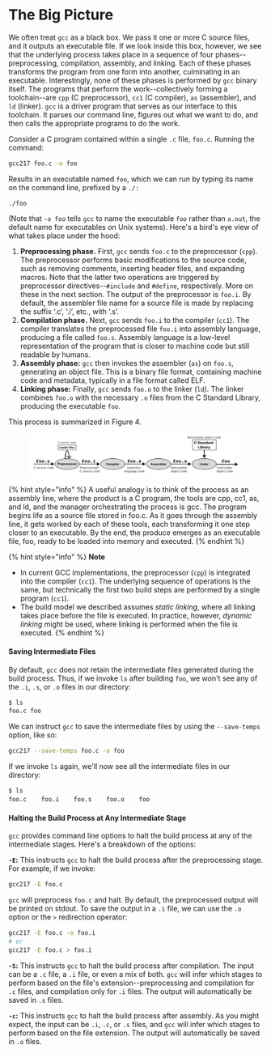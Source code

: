 # The Big Picture

We often treat `gcc` as a black box. We pass it one or more C source files, and it outputs an executable file. If we look inside this box, however, we see that the underlying process takes place in a sequence of four phases--preprocessing, compilation, assembly, and linking. Each of these phases transforms the program from one form into another, culminating in an executable. Interestingly, none of these phases is performed by `gcc` binary itself. The programs that perform the work--collectively forming a toolchain--are `cpp` (C preprocessor), `cc1` (C compiler), `as` (assembler), and `ld` (linker). `gcc` is a driver program that serves as our interface to this toolchain. It parses our command line, figures out what we want to do, and then calls the appropriate programs to do the work.&#x20;

Consider a C program contained within a single `.c` file, `foo.c`. Running the command:

```bash
gcc217 foo.c -o foo
```

Results in an executable named `foo`, which we can run by typing its name on the command line, prefixed by a `./:`

```
./foo
```

(Note that `-o foo` tells `gcc` to name the executable `foo` rather than `a.out`, the default name for executables on Unix systems). Here's a bird's eye view of what takes place under the hood:&#x20;

1. **Preprocessing phase.** First, `gcc` sends `foo.c` to the preprocessor (`cpp`). The preprocessor performs basic modifications to the source code, such as removing comments, inserting header files, and expanding macros. Note that the latter two operations are triggered by preprocessor directives--`#include` and `#define`, respectively. More on these in the next section. The output of the preprocessor is `foo.i`. By default, the assembler file name for a source file is made by replacing the suffix ‘.c’, ‘.i’, etc., with ‘.s’.
2. **Compilation phase.** Next, `gcc` sends `foo.i` to the compiler (`cc1`). The compiler translates the preprocessed file `foo.i` into assembly language, producing a file called `foo.s`. Assembly language is a low-level representation of the program that is closer to machine code but still readable by humans.
3. **Assembly phase:**  `gcc` then invokes the assembler (`as`) on `foo.s`, generating an object file. This is a binary file format, containing machine code and metadata, typically in a file format called ELF.
4. **Linking phase:** Finally, `gcc` sends `foo.o` to the linker (`ld`). The linker combines `foo.o` with the necessary `.o` files from the C Standard Library, producing the executable `foo`.

This process is summarized in Figure 4.

<figure><img src="../../.gitbook/assets/Frame 27 (5).png" alt=""><figcaption></figcaption></figure>

{% hint style="info" %}
A useful analogy is to think of the process as an assembly line, where the product is a C program, the tools are cpp, cc1, as, and ld, and the manager orchestrating the process is gcc. The program begins life as a source file stored in foo.c. As it goes through the assembly line, it gets worked by each of these tools, each transforming it one step closer to an executable. By the end, the produce emerges as an executable file, foo, ready to be loaded into memory and executed.
{% endhint %}

{% hint style="info" %}
**Note**

* In current GCC implementations, the preprocessor (`cpp`) is integrated into the compiler (`cc1`). The underlying sequence of operations is the same, but technically the first two build steps are performed by a single program (`cc1`).
* The build model we described assumes _static linking_, where all linking takes place before the file is executed. In practice, however, _dynamic linking_ might be used, where linking is performed when the file is executed.
{% endhint %}

#### Saving Intermediate Files

By default, `gcc` does not retain the intermediate files generated during the build process. Thus, if we invoke `ls` after building `foo`, we won't see any of the `.i`, `.s`, or `.o` files in our directory:

```bash
$ ls
foo.c foo
```

We can instruct `gcc` to save the intermediate files by using the `--save-temps` option, like so:

```bash
gcc217 --save-temps foo.c -o foo
```

If we invoke `ls` again, we'll now see all the intermediate files in our directory:

```bash
$ ls
foo.c    foo.i    foo.s    foo.o    foo 
```

#### Halting the Build Process at Any Intermediate Stage

`gcc` provides command line options to halt the build process at any of the intermediate stages. Here's a breakdown of the options:

**`-E`:** This instructs `gcc` to halt the build process after the preprocessing stage. For example, if we invoke:

```bash
gcc217 -E foo.c
```

`gcc` will preprocess `foo.c` and halt. By default, the preprocessed output will be printed on stdout. To save the output in a `.i` file, we can use the `.o` option or the `>` redirection operator:

```bash
gcc217 -E foo.c -o foo.i
# or
gcc217 -E foo.c > foo.i
```

**`-S`:** This instructs `gcc` to halt the build process after compilation. The input can be a `.c` file, a `.i` file, or even a mix of both. `gcc` will infer which stages to perform based on the file's extension--preprocessing and compilation for `.c` files, and compilation only for `.i` files. The output will automatically be saved in `.s` files.

**`-c`:** This instructs `gcc` to halt the build process after assembly. As you might expect, the input can be `.i`, `.c`, or `.s` files, and `gcc` will infer which stages to perform based on the file extension. The output will automatically be saved in `.o` files.
